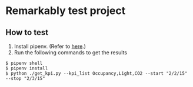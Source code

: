 # Remarkably test project

## How to test
1. Install pipenv. (Refer to [here](https://pipenv.kennethreitz.org/en/latest/install/).)
2. Run the following commands to get the results

```
$ pipenv shell
$ pipenv install
$ python ./get_kpi.py --kpi_list Occupancy,Light,CO2 --start "2/2/15" --stop "2/3/15"
```
